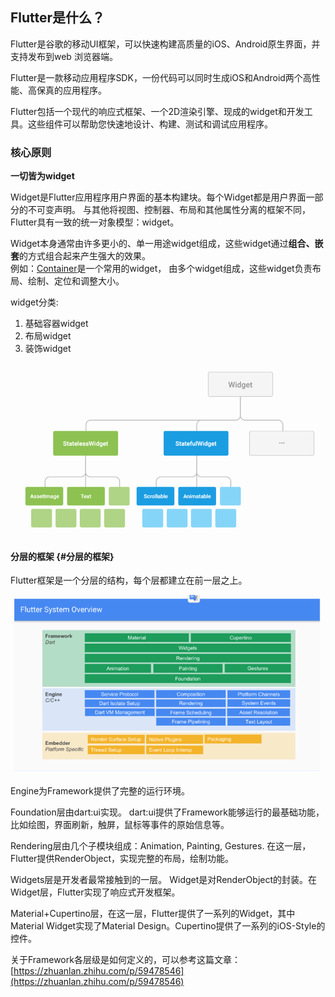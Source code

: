 ## Flutter是什么？

Flutter是谷歌的移动UI框架，可以快速构建高质量的iOS、Android原生界面，并支持发布到web 浏览器端。

Flutter是一款移动应用程序SDK，一份代码可以同时生成iOS和Android两个高性能、高保真的应用程序。

Flutter包括一个现代的响应式框架、一个2D渲染引擎、现成的widget和开发工具。这些组件可以帮助您快速地设计、构建、测试和调试应用程序。

### 核心原则

**一切皆为widget**

Widget是Flutter应用程序用户界面的基本构建块。每个Widget都是用户界面一部分的不可变声明。 与其他将视图、控制器、布局和其他属性分离的框架不同，Flutter具有一致的统一对象模型：widget。

Widget本身通常由许多更小的、单一用途widget组成，这些widget通过**组合、嵌套**的方式组合起来产生强大的效果。  
例如：[Container](https://github.com/flutter/flutter/blob/master/packages/flutter/lib/src/widgets/container.dart)是一个常用的widget， 由多个widget组成，这些widget负责布局、绘制、定位和调整大小。

widget分类:

1. 基础容器widget
2. 布局widget
3. 装饰widget

![](/assets/widgettree.png)

#### 分层的框架 {#分层的框架}

Flutter框架是一个分层的结构，每个层都建立在前一层之上。

![](/assets/flutterfeiceng.png)

Engine为Framework提供了完整的运行环境。

Foundation层由dart:ui实现。 dart:ui提供了Framework能够运行的最基础功能，比如绘图，界面刷新，触屏，鼠标等事件的原始信息等。

Rendering层由几个子模块组成：Animation, Painting, Gestures. 在这一层，Flutter提供RenderObject，实现完整的布局，绘制功能。

Widgets层是开发者最常接触到的一层。 Widget是对RenderObject的封装。在Widget层，Flutter实现了响应式开发框架。

Material+Cupertino层，在这一层，Flutter提供了一系列的Widget，其中Material Widget实现了Material Design。Cupertino提供了一系列的iOS-Style的控件。

关于Framework各层级是如何定义的，可以参考这篇文章：[https://zhuanlan.zhihu.com/p/59478546](https://zhuanlan.zhihu.com/p/59478546)


